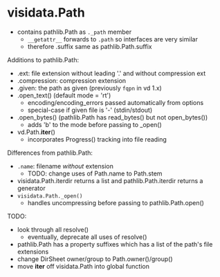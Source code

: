 # visidata.Path

- contains pathlib.Path as `._path` member
   -  `__getattr__` forwards to `.path` so interfaces are very similar
   - therefore .suffix same as pathlib.Path.suffix

Additions to pathlib.Path:

- .ext: file extension without leading '.' and without compression ext
- .compression: compression extension
- .given: the path as given (previously `fqpn` in vd 1.x)
- .open_text() (default mode = 'rt')
   - encoding/encoding_errors passed automatically from options
   - special-case if given file is '-' (stdin/stdout)
- .open_bytes() (pathlib.Path has read_bytes() but not open_bytes())
    - adds 'b' to the mode before passing to _open()
- vd.Path.__iter__()
    - incorporates Progress() tracking into file reading

Differences from pathlib.Path:
- `.name`: filename *without* extension
   - TODO: change uses of Path.name to Path.stem
- visidata.Path.iterdir returns a list and pathlib.Path.iterdir returns a generator
- `visidata.Path._open()`
    - handles uncompressing before passing to pathlib.Path.open()

TODO:
- look through all resolve()
    - eventually, deprecate all uses of resolve()
- pathlib.Path has a property suffixes which has a list of the path's file extensions
- change DirSheet owner/group to Path.owner()/group()
- move __iter__ off visidata.Path into global function
